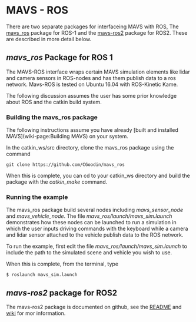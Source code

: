# MAVS - ROS

There are two separate packages for interfaceing MAVS with ROS, The [mavs_ros](https://github.com/CGoodin/mavs_ros) package for ROS-1 and the [mavs-ros2](https://github.com/CGoodin/mavs-ros2) package for ROS2. These are described in more detail below.

## *mavs_ros* Package for ROS 1
The MAVS-ROS interface wraps certain MAVS simulation elements like lidar and camera sensors in ROS-nodes and has them publish data to a ros network. Mavs-ROS is tested on Ubuntu 16.04 with ROS-Kinetic Kame. 

The following discussion assumes the user has some prior knowledge about ROS and the catkin build system.

### Building the mavs_ros package
The following instructions assume you have already [built and installed MAVS](wiki-page:Building MAVS) on your system. 

In the catkin_ws/src directory, clone the mavs_ros package using the command
```
git clone https://github.com/CGoodin/mavs_ros
```

When this is complete, you can cd to your catkin_ws directory and build the package with the *catkin_make* command.

### Running the example
The mavs_ros package build several nodes including *mavs_sensor_node* and *mavs_vehicle_node*. The file *mavs_ros/launch/mavs_sim.launch* demonstrates how these nodes can be launched to run a simulation in which the user inputs driving commands with the keyboard while a camera and lidar sensor attached to the vehicle publish data to the ROS network.

To run the example, first edit the file *mavs_ros/launch/mavs_sim.launch* to include the path to the simulated scene and vehicle you wish to use. 

When this is complete, from the terminal, type 
```
$ roslaunch mavs_sim.launch
```

## *mavs-ros2* package for ROS2
The mavs-ros2 package is documented on github, see the [README](https://github.com/CGoodin/mavs-ros2#readme) and [wiki](https://github.com/CGoodin/mavs-ros2/wiki) for mor information.

